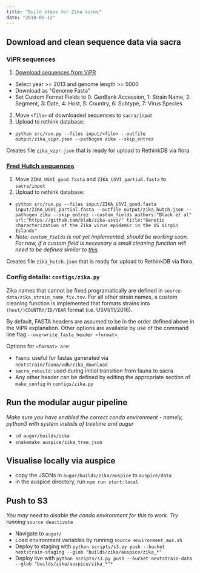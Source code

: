 ```yaml
---
title: "Build steps for Zika virus"
date: "2018-05-12"
---
```


## Download and clean sequence data via sacra

### ViPR sequences

1. [Download sequences from ViPR](https://www.viprbrc.org/brc/vipr_genome_search.spg?method=ShowCleanSearch&decorator=flavi_zika)
  * Select year >= 2013 and genome length >= 5000
  * Download as "Genome Fasta"
  * Set Custom Format Fields to 0: GenBank Accession, 1: Strain Name, 2: Segment, 3: Date, 4: Host, 5: Country, 6: Subtype, 7: Virus Species
2. Move `<file>` of downloaded sequences to `sacra/input`
3. Upload to rethink database:
  * `python src/run.py --files input/<file> --outfile output/zika_vipr.json --pathogen zika --skip_entrez`

Creates file `zika_vipr.json` that is ready for upload to RethinkDB via flora.

### [Fred Hutch sequences](https://github.com/blab/zika-usvi/tree/master/data)

1. Move `ZIKA_USVI_good.fasta` and `ZIKA_USVI_partial.fasta` to `sacra/input`
2. Upload to rethink database:
  * `python src/run.py --files input/ZIKA_USVI_good.fasta input/ZIKA_USVI_partial.fasta --outfile output/zika_hutch.json --pathogen zika --skip_entrez --custom_fields authors:"Black et al" url:"https://github.com/blab/zika-usvi/" title:"Genetic characterization of the Zika virus epidemic in the US Virgin Islands"`
  * *Note: `custom_fields` is not yet implemented, should be working soon. For now, if a custom field is necessary a small cleaning function will need to be defined similar to [this](https://github.com/nextstrain/sacra/blob/master/configs/mumps.py#L28).*

Creates file `zika_hutch.json` that is ready for upload to RethinkDB via flora.

### Config details: `configs/zika.py`

Zika names that cannot be fixed programatically are defined in `source-data/zika_strain_name_fix.tsv`.
For all other strain names, a custom cleaning function is implemented that formats strains into `(host/)COUNTRY/ID/YEAR` format (i.e. USVI/11/2016).

By default, FASTA headers are assumed to be in the order defined above in the ViPR explanation. Other options are available by use of the command line flag `--overwrite_fasta_header <format>`.

Options for `<format> are`:
* `fauna`: useful for fastas generated via `nextstrain/fauna/vdb/zika_download`
* `sacra_rebuild`: used during initial transition from fauna to sacra
* Any other header can be defined by editing the appropriate section of `make_config` in `configs/zika.py`

## Run the modular augur pipeline

_Make sure you have enabled the correct conda environment - namely, python3 with system installs of treetime and augur_
* `cd augur/builds/zika`
* `snakemake auspice/zika_tree.json`


## Visualise locally via auspice

* copy the JSONs in `augur/builds/zika/auspice` to `auspice/data`
* in the auspice directory, run `npm run start:local`


## Push to S3
_You may need to disable the conda environment for this to work. Try running_ `source deactivate`
* Navigate to `augur/`
* Load environment variables by running `source environment_aws.sh`
* Deploy to staging with `python scripts/s3.py push --bucket nextstrain-staging --glob "builds/zika/auspice/zika_*"`
* Deploy live with `python scripts/s3.py push --bucket nextstrain-data --glob "builds/zika/auspice/zika_*"*`
